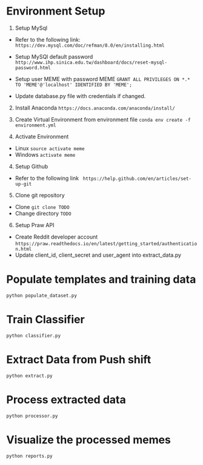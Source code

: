 # Environment Setup

1. Setup MySql
- Refer to the following link:
```https://dev.mysql.com/doc/refman/8.0/en/installing.html```

- Setup MySQl default password
```http://www.ihp.sinica.edu.tw/dashboard/docs/reset-mysql-password.html```

- Setup user MEME with password MEME
```GRANT ALL PRIVILEGES ON *.* TO 'MEME'@'localhost' IDENTIFIED BY 'MEME';```

- Update database.py file with credentials if changed.

2. Install Anaconda
```https://docs.anaconda.com/anaconda/install/```

3. Create Virtual Environment from environment file
```conda env create -f environment.yml```

4. Activate Environment
- Linux
```source activate meme```
- Windows
```activate meme```

4. Setup Github
- Refer to the following link
``` https://help.github.com/en/articles/set-up-git```

5. Clone git repository

- Clone
```git clone TODO```
- Change directory
```TODO```

6. Setup Praw API

- Create Reddit developer account
```https://praw.readthedocs.io/en/latest/getting_started/authentication.html```
- Update client_id, client_secret and user_agent into extract_data.py

# Populate templates and training data
```python populate_dataset.py```

# Train Classifier
```python classifier.py```

# Extract Data from Push shift
```python extract.py```

# Process extracted data
```python processor.py```

# Visualize the processed memes
```python reports.py```